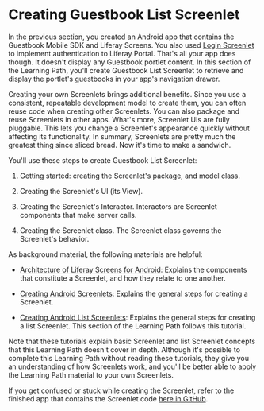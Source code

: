 # Creating Guestbook List Screenlet [](id=creating-guestbook-list-screenlet)

In the previous section, you created an Android app that contains the Guestbook
Mobile SDK and Liferay Screens. You also used 
[Login Screenlet](/develop/reference/-/knowledge_base/6-2/loginscreenlet-for-android)
to implement authentication to Liferay Portal. That's all your app does though.
It doesn't display any Guestbook portlet content. In this section of the
Learning Path, you'll create Guestbook List Screenlet to retrieve and display
the portlet's guestbooks in your app's navigation drawer. 

Creating your own Screenlets brings additional benefits. Since you use a 
consistent, repeatable development model to create them, you can often reuse 
code when creating other Screenlets. You can also package and reuse Screenlets 
in other apps. What's more, Screenlet UIs are fully pluggable. This lets you 
change a Screenlet's appearance quickly without affecting its functionality. In 
summary, Screenlets are pretty much the greatest thing since sliced bread. Now 
it's time to make a sandwich. 

You'll use these steps to create Guestbook List Screenlet: 

1. Getting started: creating the Screenlet's package, and model class. 

2. Creating the Screenlet's UI (its View). 

3. Creating the Screenlet's Interactor. Interactors are Screenlet components 
   that make server calls. 

4. Creating the Screenlet class. The Screenlet class governs the Screenlet's 
   behavior. 

As background material, the following materials are helpful: 

- [Architecture of Liferay Screens for Android](/develop/tutorials/-/knowledge_base/6-2/architecture-of-liferay-screens-for-android): 
  Explains the components that constitute a Screenlet, and how they relate to 
  one another. 

- [Creating Android Screenlets](/develop/tutorials/-/knowledge_base/6-2/creating-android-screenlets): 
  Explains the general steps for creating a Screenlet. 

- [Creating Android List Screenlets](/develop/tutorials/-/knowledge_base/6-2/creating-android-list-screenlets): 
  Explains the general steps for creating a list Screenlet. This section of the 
  Learning Path follows this tutorial. 

Note that these tutorials explain basic Screenlet and list Screenlet concepts 
that this Learning Path doesn't cover in depth. Although it's possible to 
complete this Learning Path without reading these tutorials, they give you an
understanding of how Screenlets work, and you'll be better able to apply the
Learning Path material to your own Screenlets. 

If you get confused or stuck while creating the Screenlet, refer to the finished 
app that contains the Screenlet code 
[here in GitHub](https://github.com/liferay/liferay-docs/tree/6.2.x/develop/tutorials/code/04-mobile/screenlets-app/LiferayGuestbook). 
